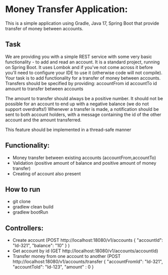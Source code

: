 # Money Transfer Application:

This is a simple application using Gradle, Java 17, Spring Boot that provide transfer of money between accounts.

## Task

We are providing you with a simple REST service with some very basic functionality - to add and read an
account.
It is a standard project, running on Spring Boot. It uses Lombok and if you've not come across it
before you'll need to configure your IDE to use it (otherwise code will not compile).
Your task is to add functionality for a transfer of money between accounts. Transfers should be
specified by providing:
accountFrom id
accountTo id
amount to transfer between accounts

The amount to transfer should always be a positive number. It should not be possible for an account to end
up with a negative balance (we do not support overdrafts!)
Whenever a transfer is made, a notification should be sent to both account holders, with a message
containing the id of the other account and the amount transferred.

This feature should be implemented in a thread-safe manner

## Functionality:
- Money transfer between existing accounts (accountFrom,accountTo)
- Validation (positive amount of balance and positive amount of money transfer)
- Creating of account also present

## How to run

- git clone 
- gradlew clean build
- gradlew bootRun


## Controllers:
- Create account (POST http://localhost:18080/v1/accounts {
  "accountId": "Id-321",
  "balance": "10"
  } )
- Get account by id (GET http://localhost:18080/v1/accounts/accountId)
- Transfer money from one account to another (POST http://localhost:18080/v1/accounts/transfer 
  {
  "accountFromId": "Id-321",
  "accountToId": "Id-123",
  "amount" : 0
  }
